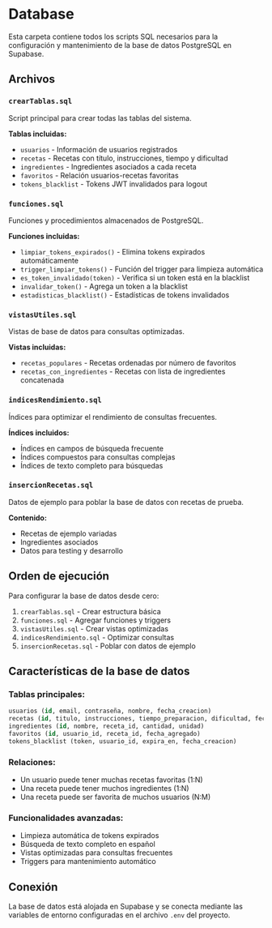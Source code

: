 # Database

Esta carpeta contiene todos los scripts SQL necesarios para la configuración y mantenimiento de la base de datos PostgreSQL en Supabase.

## Archivos

### `crearTablas.sql`
Script principal para crear todas las tablas del sistema.

**Tablas incluidas:**
- `usuarios` - Información de usuarios registrados
- `recetas` - Recetas con título, instrucciones, tiempo y dificultad
- `ingredientes` - Ingredientes asociados a cada receta
- `favoritos` - Relación usuarios-recetas favoritas
- `tokens_blacklist` - Tokens JWT invalidados para logout

### `funciones.sql`
Funciones y procedimientos almacenados de PostgreSQL.

**Funciones incluidas:**
- `limpiar_tokens_expirados()` - Elimina tokens expirados automáticamente
- `trigger_limpiar_tokens()` - Función del trigger para limpieza automática
- `es_token_invalidado(token)` - Verifica si un token está en la blacklist
- `invalidar_token()` - Agrega un token a la blacklist
- `estadisticas_blacklist()` - Estadísticas de tokens invalidados

### `vistasUtiles.sql`
Vistas de base de datos para consultas optimizadas.

**Vistas incluidas:**
- `recetas_populares` - Recetas ordenadas por número de favoritos
- `recetas_con_ingredientes` - Recetas con lista de ingredientes concatenada

### `indicesRendimiento.sql`
Índices para optimizar el rendimiento de consultas frecuentes.

**Índices incluidos:**
- Índices en campos de búsqueda frecuente
- Índices compuestos para consultas complejas
- Índices de texto completo para búsquedas

### `insercionRecetas.sql`
Datos de ejemplo para poblar la base de datos con recetas de prueba.

**Contenido:**
- Recetas de ejemplo variadas
- Ingredientes asociados
- Datos para testing y desarrollo

## Orden de ejecución

Para configurar la base de datos desde cero:

1. `crearTablas.sql` - Crear estructura básica
2. `funciones.sql` - Agregar funciones y triggers
3. `vistasUtiles.sql` - Crear vistas optimizadas
4. `indicesRendimiento.sql` - Optimizar consultas
5. `insercionRecetas.sql` - Poblar con datos de ejemplo

## Características de la base de datos

### Tablas principales:
```sql
usuarios (id, email, contraseña, nombre, fecha_creacion)
recetas (id, titulo, instrucciones, tiempo_preparacion, dificultad, fecha_creacion)
ingredientes (id, nombre, receta_id, cantidad, unidad)
favoritos (id, usuario_id, receta_id, fecha_agregado)
tokens_blacklist (token, usuario_id, expira_en, fecha_creacion)
```

### Relaciones:
- Un usuario puede tener muchas recetas favoritas (1:N)
- Una receta puede tener muchos ingredientes (1:N)
- Una receta puede ser favorita de muchos usuarios (N:M)

### Funcionalidades avanzadas:
- Limpieza automática de tokens expirados
- Búsqueda de texto completo en español
- Vistas optimizadas para consultas frecuentes
- Triggers para mantenimiento automático

## Conexión
La base de datos está alojada en Supabase y se conecta mediante las variables de entorno configuradas en el archivo `.env` del proyecto.